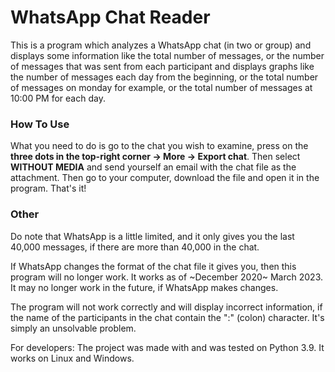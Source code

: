 # WhatsApp Chat Reader

This is a program which analyzes a WhatsApp chat (in two or group) and displays some information like the total number
of messages, or the number of messages that was sent from each participant and displays graphs like the number of messages
each day from the beginning, or the total number of messages on monday for example, or the total number of messages
at 10:00 PM for each day.

### How To Use

What you need to do is go to the chat you wish to examine, press on the **three dots in the top-right corner -> More
-> Export chat**. Then select **WITHOUT MEDIA** and send yourself an email with the chat file as the attachment.
Then go to your computer, download the file and open it in the program. That's it!

### Other

Do note that WhatsApp is a little limited, and it only gives you the last 40,000 messages, if there are more than 40,000
in the chat.

If WhatsApp changes the format of the chat file it gives you, then this program will no longer work. It works as of
~December 2020~ March 2023. It may no longer work in the future, if WhatsApp makes changes.

The program will not work correctly and will display incorrect information, if the name of the participants in the chat contain the ":" (colon) character.
It's simply an unsolvable problem.

For developers: The project was made with and was tested on Python 3.9. It works on Linux and Windows.
